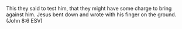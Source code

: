 This they said to test him, that they might have some charge to bring against him. Jesus bent down and wrote with his finger on the ground. 
(John 8:6 ESV)
